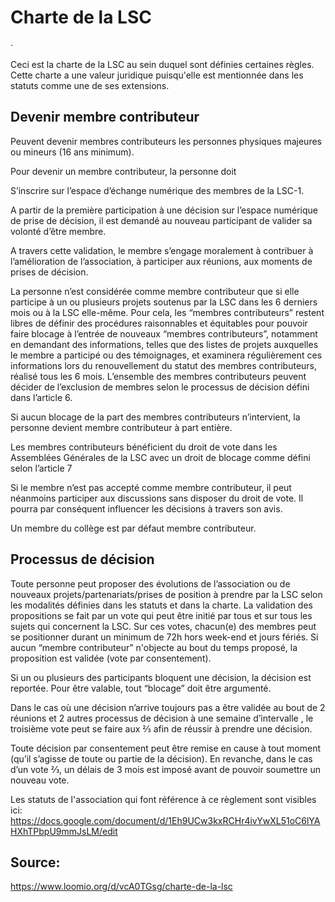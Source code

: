 <!--

---
title: Charte de l'association LSC
description: cette charte est utilisé par l'association LSC qui est gérée un commun, elle pourra servir d'exemple à d'autres asscoiations que leur membres veulent gérer comme un commun.
image_url: 
licence: CC-BY-SA
---

-->


# Charte de la LSC
·

Ceci est la charte de la LSC au sein duquel sont définies certaines règles. Cette charte a une valeur juridique puisqu'elle est mentionnée dans les statuts comme une de ses extensions.

## Devenir membre contributeur
Peuvent devenir membres contributeurs les personnes physiques majeures ou mineurs (16 ans minimum).

Pour devenir un membre contributeur, la personne doit

S’inscrire sur l’espace d’échange numérique des membres de la LSC-1.

A partir de la première participation à une décision sur l’espace numérique de prise de décision, il est demandé au nouveau participant de valider sa volonté d’être membre.

A travers cette validation, le membre s’engage moralement à contribuer à l’amélioration de l’association, à participer aux réunions, aux moments de prises de décision.

La personne n’est considérée comme membre contributeur que si elle participe à un ou plusieurs projets soutenus par la LSC dans les 6 derniers mois ou à la LSC elle-même. Pour cela, les “membres contributeurs” restent libres de définir des procédures raisonnables et équitables pour pouvoir faire blocage à l’entrée de nouveaux “membres contributeurs”, notamment en demandant des informations, telles que des listes de projets auxquelles le membre a participé ou des témoignages, et examinera régulièrement ces informations lors du renouvellement du statut des membres contributeurs, réalisé tous les 6 mois. L’ensemble des membres contributeurs peuvent décider de l’exclusion de membres selon le processus de décision défini dans l’article 6.

Si aucun blocage de la part des membres contributeurs n’intervient, la personne devient membre contributeur à part entière.

Les membres contributeurs bénéficient du droit de vote dans les Assemblées Générales de la LSC avec un droit de blocage comme défini selon l’article 7

Si le membre n’est pas accepté comme membre contributeur, il peut néanmoins participer aux discussions sans disposer du droit de vote. Il pourra par conséquent influencer les décisions à travers son avis.

Un membre du collège est par défaut membre contributeur.

## Processus de décision

Toute personne peut proposer des évolutions de l’association ou de nouveaux projets/partenariats/prises de position à prendre par la LSC selon les modalités définies dans les statuts et dans la charte. La validation des propositions se fait par un vote qui peut être initié par tous et sur tous les sujets qui concernent la LSC. Sur ces votes, chacun(e) des membres peut se positionner durant un minimum de 72h hors week-end et jours fériés. Si aucun “membre contributeur” n'objecte au bout du temps proposé, la proposition est validée (vote par consentement).

Si un ou plusieurs des participants bloquent une décision, la décision est reportée. Pour être valable, tout “blocage” doit être argumenté.

Dans le cas où une décision n’arrive toujours pas a être validée au bout de 2 réunions et 2 autres processus de décision à une semaine d’intervalle , le troisième vote peut se faire aux ⅔ afin de réussir à prendre une décision.

Toute décision par consentement peut être remise en cause à tout moment (qu’il s’agisse de toute ou partie de la décision). En revanche, dans le cas d’un vote ⅔, un délais de 3 mois est imposé avant de pouvoir soumettre un nouveau vote.

Les statuts de l'association qui font référence à ce règlement sont visibles ici: https://docs.google.com/document/d/1Eh9UCw3kxRCHr4ivYwXL51oC6lYAHXhTPbpU9mmJsLM/edit

## Source:
https://www.loomio.org/d/vcA0TGsg/charte-de-la-lsc
